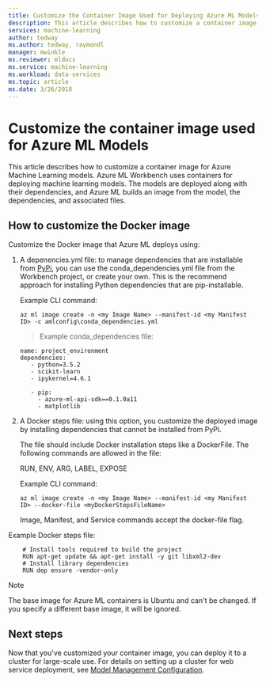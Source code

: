 ```yaml
---
title: Customize the Container Image Used for Deploying Azure ML Models | Microsoft Docs
description: This article describes how to customize a container image for Azure Machine Learning models
services: machine-learning
author: tedway
ms.author: tedway, raymondl
manager: mwinkle
ms.reviewer: mldocs
ms.service: machine-learning
ms.workload: data-services
ms.topic: article
ms.date: 3/26/2018
---
```


# Customize the container image used for Azure ML Models

This article describes how to customize a container image for Azure Machine Learning models.  Azure ML Workbench uses containers for deploying machine learning models. The models are deployed along with their dependencies, and Azure ML builds an image from the model, the dependencies, and associated files.

## How to customize the Docker image
Customize the Docker image that Azure ML deploys using:

1. A depenencies.yml file: to manage dependencies that are installable from [PyPi]( https://pypi.python.org/pypi), you can use the conda_dependencies.yml file from the Workbench project, or create your own. This is the recommend approach for installing Python dependencies that are pip-installable.

   Example CLI command:
   ```azurecli
   az ml image create -n <my Image Name> --manifest-id <my Manifest ID> -c amlconfig\conda_dependencies.yml
   ```

   > Example conda_dependencies file: 
   ```
   name: project_environment
   dependencies:
      - python=3.5.2
      - scikit-learn
      - ipykernel=4.6.1
    
      - pip:
        - azure-ml-api-sdk==0.1.0a11
        - matplotlib
   ```
        
2. A Docker steps file: using this option, you customize the deployed image by installing dependencies that cannot be installed from PyPi. 

   The file should include Docker installation steps like a DockerFile. The following commands are allowed in the file: 

	RUN, ENV, ARG, LABEL, EXPOSE

   Example CLI command:
   ```azurecli
   az ml image create -n <my Image Name> --manifest-id <my Manifest ID> --docker-file <myDockerStepsFileName> 
   ```

   Image, Manifest, and Service commands accept the docker-file flag.

Example Docker steps file:
```docker
    # Install tools required to build the project
    RUN apt-get update && apt-get install -y git libxml2-dev
    # Install library dependencies
    RUN dep ensure -vendor-only
```

> [!NOTE]
> The base image for Azure ML containers is Ubuntu and can't be changed. If you specify a different base image, it will be ignored.

## Next steps
Now that you've customized your container image, you can deploy it to a cluster for large-scale use.  For details on setting up a cluster for web service deployment, see [Model Management Configuration](deployment-setup-configuration.md). 
